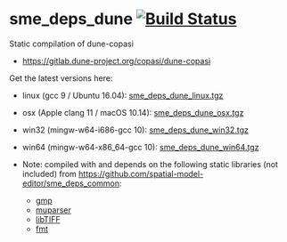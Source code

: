 # sme_deps_dune [![Build Status](https://travis-ci.org/spatial-model-editor/sme_deps_dune.svg?branch=master)](https://travis-ci.org/spatial-model-editor/sme_deps_dune)

Static compilation of dune-copasi
- <https://gitlab.dune-project.org/copasi/dune-copasi>

Get the latest versions here:

- linux (gcc 9 / Ubuntu 16.04): [sme_deps_dune_linux.tgz](https://github.com/spatial-model-editor/sme_deps_dune/releases/latest/download/sme_deps_dune_linux.tgz)
- osx (Apple clang 11 / macOS 10.14): [sme_deps_dune_osx.tgz](https://github.com/spatial-model-editor/sme_deps_dune/releases/latest/download/sme_deps_dune_osx.tgz)
- win32 (mingw-w64-i686-gcc 10): [sme_deps_dune_win32.tgz](https://github.com/spatial-model-editor/sme_deps_dune/releases/latest/download/sme_deps_dune_win32.tgz)
- win64 (mingw-w64-x86_64-gcc 10): [sme_deps_dune_win64.tgz](https://github.com/spatial-model-editor/sme_deps_dune/releases/latest/download/sme_deps_dune_win64.tgz)

- Note: compiled with and depends on the following static libraries (not included) from <https://github.com/spatial-model-editor/sme_deps_common>:
  - [gmp](https://gmplib.org)
  - [muparser](https://github.com/beltoforion/muparser)
  - [libTIFF](http://www.libtiff.org/)
  - [fmt](https://fmt.dev/)
